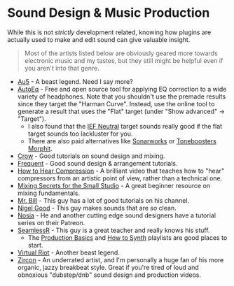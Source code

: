 # Sound Design & Music Production

While this is not *strictly* development related, knowing how plugins are actually used to make and edit sound can give valuable insight.

> Most of the artists listed below are obviously geared more towards electronic music and my tastes, but they still might be helpful even if you aren't into that genre.

- [Au5](https://www.youtube.com/playlist?list=PLCP_w7OAVom-d5SMebEPdwrkiNNGCv53N) - A beast legend. Need I say more?
- [AutoEq](https://github.com/jaakkopasanen/AutoEq) - Free and open source tool for applying EQ correction to a wide variety of headphones. Note that you shouldn't use the premade results since they target the "Harman Curve". Instead, use the online tool to generate a result that uses the "Flat" target (under "Show advanced" -> "Target").
  - I also found that the  [IEF Neutral](https://github.com/iwalton3/AutoEq) target sounds really good if the flat target sounds too lackluster for you.
  - There are also paid alternatives like [Sonarworks](https://www.sonarworks.com/) or [Toneboosters Morphit](https://toneboosters.com/tb_morphit_v1.html).
- [Crow](https://www.youtube.com/c/CrowOfficial/videos) - Good tutorials on sound design and mixing.
- [Frequent](https://www.youtube.com/channel/UCVMbWJCB-79KbDZ51eakZgQ) - Good sound design & arrangement tutorials.
- [How to Hear Compression](https://youtu.be/K0XGXz6SHco) - A brilliant video that teaches how to "hear" compressors from an artistic point of view, rather than a technical one.
- [Mixing Secrets for the Small Studio](https://www.amazon.com/Mixing-Secrets-Small-Studio-Presents/dp/0240815807) - A great beginner resource on mixing fundamentals.
- [Mr. Bill](https://www.youtube.com/playlist?list=PLDxTQYPyq4JTRvdmYDiykyOdoEjjyuQgI) - This guy has a lot of good tutorials on his channel.
- [Nigel Good](https://www.youtube.com/channel/UCnqL5z-OAN-QHT4aRFtpvWA) - This guy makes sounds that are *so* clean.
- [Nosia](https://www.youtube.com/watch?v=PzM37xuFFxY) - He and another cutting edge sound designers have a tutorial series on their Patreon.
- [SeamlessR](https://www.youtube.com/@SeamlessR) - This guy is a great teacher and really knows his stuff.
  - The [Production Basics](https://www.youtube.com/playlist?list=PLGYoE903Nir7qVmd-b333OT7Wj4EAltGT) and [How to Synth](https://www.youtube.com/watch?v=9waiQonCGp4&list=PLGYoE903Nir5LfIWap-x8aEV6Q-YkE6c4) playlists are good places to start.
- [Virtual Riot](https://www.youtube.com/c/OfficialVirtualRiot/featured) - Another beast legend.
- [Zircon](https://www.youtube.com/playlist?list=PLD8FC11AD5EB41006) - An underrated artist, and I'm personally a huge fan of his more organic, jazzy breakbeat style. Great if you're tired of loud and obnoxious "dubstep/dnb" sound design and production videos.
